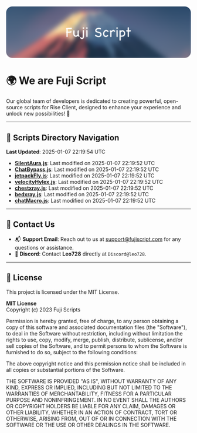 ![Banner](.github/b.webp)

# 🌍 **We are Fuji Script**

Our global team of developers is dedicated to creating powerful, open-source scripts for Rise Client, designed to enhance your experience and unlock new possibilities! 🌟

---
<!-- SCRIPTS_NAVIGATION_START -->
## 📂 **Scripts Directory Navigation**

**Last Updated**: 2025-01-07 22:19:54 UTC

- **[SilentAura.js](scripts/SilentAura.js)**: Last modified on 2025-01-07 22:19:52 UTC
- **[ChatBypass.js](scripts/ChatBypass.js)**: Last modified on 2025-01-07 22:19:52 UTC
- **[jetpackFly.js](scripts/jetpackFly.js)**: Last modified on 2025-01-07 22:19:52 UTC
- **[velocityHylex.js](scripts/velocityHylex.js)**: Last modified on 2025-01-07 22:19:52 UTC
- **[chestxray.js](scripts/chestxray.js)**: Last modified on 2025-01-07 22:19:52 UTC
- **[bedxray.js](scripts/bedxray.js)**: Last modified on 2025-01-07 22:19:52 UTC
- **[chatMacro.js](scripts/chatMacro.js)**: Last modified on 2025-01-07 22:19:52 UTC

<!-- SCRIPTS_NAVIGATION_END -->

---

## 💬 **Contact Us**  
- 📬 **Support Email**: Reach out to us at [support@fujiscript.com](mailto:support@fujiscript.com) for any questions or assistance.  
- 💬 **Discord**: Contact **Leo728** directly at `Discord@leo728`.

---

## 📜 **License**

This project is licensed under the MIT License.  

**MIT License**  
Copyright (c) 2023 Fuji Scripts  

Permission is hereby granted, free of charge, to any person obtaining a copy of this software and associated documentation files (the "Software"), to deal in the Software without restriction, including without limitation the rights to use, copy, modify, merge, publish, distribute, sublicense, and/or sell copies of the Software, and to permit persons to whom the Software is furnished to do so, subject to the following conditions:  

The above copyright notice and this permission notice shall be included in all copies or substantial portions of the Software.  

THE SOFTWARE IS PROVIDED "AS IS", WITHOUT WARRANTY OF ANY KIND, EXPRESS OR IMPLIED, INCLUDING BUT NOT LIMITED TO THE WARRANTIES OF MERCHANTABILITY, FITNESS FOR A PARTICULAR PURPOSE AND NONINFRINGEMENT. IN NO EVENT SHALL THE AUTHORS OR COPYRIGHT HOLDERS BE LIABLE FOR ANY CLAIM, DAMAGES OR OTHER LIABILITY, WHETHER IN AN ACTION OF CONTRACT, TORT OR OTHERWISE, ARISING FROM, OUT OF OR IN CONNECTION WITH THE SOFTWARE OR THE USE OR OTHER DEALINGS IN THE SOFTWARE.  
